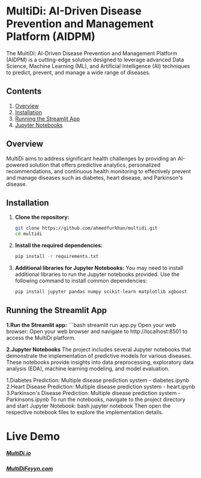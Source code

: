 # MultiDi: AI-Driven Disease Prevention and Management Platform (AIDPM)

The MultiDi: AI-Driven Disease Prevention and Management Platform (AIDPM) is a cutting-edge solution designed to leverage advanced Data Science, Machine Learning (ML), and Artificial Intelligence (AI) techniques to predict, prevent, and manage a wide range of diseases.

## Contents

1. [Overview](#overview)
2. [Installation](#installation)
3. [Running the Streamlit App](#running-the-streamlit-app)
4. [Jupyter Notebooks](#jupyter-notebooks)
## Overview

MultiDi aims to address significant health challenges by providing an AI-powered solution that offers predictive analytics, personalized recommendations, and continuous health monitoring to effectively prevent and manage diseases such as diabetes, heart disease, and Parkinson's disease.

## Installation

1. **Clone the repository:**
   ```bash
   git clone https://github.com/ahmedfurkhan/multidi.git
   cd multidi
2. **Install the required dependencies:**
   ```bash
   pip install -r requirements.txt
3. **Additional libraries for Jupyter Notebooks:**
   You may need to install additional libraries to run the Jupyter notebooks provided. Use the following command to install common dependencies:
   ```bash
   pip install jupyter pandas numpy scikit-learn matplotlib xgboost

## Running the Streamlit App

**1.Run the Streamlit app:**
    ```bash
    streamlit run app.py
    Open your web browser:
    Open your web browser and navigate to http://localhost:8501 to access the MultiDi platform.

**2.Jupyter Notebooks**
The project includes several Jupyter notebooks that demonstrate the implementation of predictive models for various diseases. These notebooks provide insights into data preprocessing, exploratory data analysis (EDA), machine learning modeling, and model evaluation.

1.Diabetes Prediction: Multiple disease prediction system - diabetes.ipynb
2.Heart Disease Prediction: Multiple disease prediction system - heart.ipynb
3.Parkinson's Disease Prediction: Multiple disease prediction system - Parkinsons.ipynb
To run the notebooks, navigate to the project directory and start Jupyter Notebook:
bash
jupyter notebook
Then open the respective notebook files to explore the implementation details.


# Live Demo 
##### [MultiDi.io](https://multidi.streamlit.app/)
##### [MultiDiFeyyn.com](https://www.youtube.com/watch?v=B9synWjqBn8&list=RDwagn8Wrmzuc&index=14)


